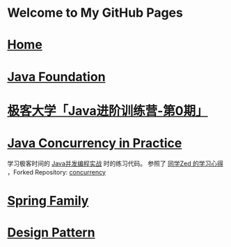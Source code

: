 # Welcome to My GitHub Pages

# [Home](https://du-feng.github.io/)
# [Java Foundation](https://du-feng.github.io/LearnJava)
# [极客大学「Java进阶训练营-第0期」](https://du-feng.github.io/JAVA-000)
# [Java Concurrency in Practice](https://du-feng.github.io/JavaConcurrencyInPractice)
学习极客时间的 [Java并发编程实战](https://time.geekbang.org/column/intro/159) 时的练习代码。
参照了 [同学Zed 的学习心得](https://time.geekbang.org/column/article/102300) ，Forked Repository: [concurrency](https://du-feng.github.io/concurrency)
# [Spring Family](https://du-feng.github.io/SpringFamily)
# [Design Pattern](https://du-feng.github.io/DesignPattern)
